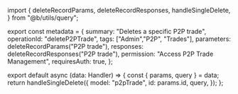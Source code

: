 import {
  deleteRecordParams,
  deleteRecordResponses,
  handleSingleDelete,
} from "@b/utils/query";

export const metadata = {
  summary: "Deletes a specific P2P trade",
  operationId: "deleteP2PTrade",
  tags: ["Admin","P2P", "Trades"],
  parameters: deleteRecordParams("P2P trade"),
  responses: deleteRecordResponses("P2P trade"),
  permission: "Access P2P Trade Management",
  requiresAuth: true,
};

export default async (data: Handler) => {
  const { params, query } = data;
  return handleSingleDelete({
    model: "p2pTrade",
    id: params.id,
    query,
  });
};
